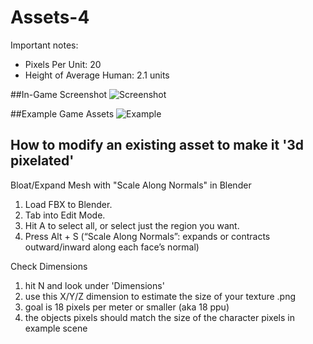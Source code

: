 # Assets-4

Important notes:
 - Pixels Per Unit: 20
 - Height of Average Human: 2.1 units

##In-Game Screenshot
![Screenshot](ConceptArt/screenshot.jpg)

##Example Game Assets
![Example](ConceptArt/sample.jpg)

## How to modify an existing asset to make it '3d pixelated'

Bloat/Expand Mesh with "Scale Along Normals" in Blender
1. Load FBX to Blender.
2. Tab into Edit Mode.
3. Hit A to select all, or select just the region you want.
4.	Press Alt + S (“Scale Along Normals”: expands or contracts outward/inward along each face’s normal)

Check Dimensions
1. hit N and look under 'Dimensions'
2. use this X/Y/Z dimension to estimate the size of your texture .png
3. goal is 18 pixels per meter or smaller (aka 18 ppu)
4. the objects pixels should match the size of the character pixels in example scene
